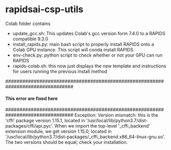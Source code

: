 # rapidsai-csp-utils

Colab folder contains
- update_gcc.sh: This updates Colab's gcc version form 7.4.0 to a RAPIDS compatible 9.3.0
- install_rapids.py: main bash script to properly install RAPIDS onto a Colab GPU instance.  This script will conda install RAPIDS.
- env-check.py: python script to check whether or not your GPU can run RAPIDS
- rapids-colab.sh: this now just displays the new template and instructions for users running the previous install method

################################################################################
  <h4>This error are fixed here</h4>
################################################################################
 Exception: Version mismatch: this is the 'cffi' package version 1.15.1, located in '/usr/local/lib/python3.7/dist-packages/cffi/api.pyc'.
    When we import the top-level '_cffi_backend' extension module, we get version 1.15.0, located in '/usr/local/lib/python3.7/dist-packages/_cffi_backend.x86_64-linux-gnu.so'.  
    The two versions should be equal; check your installation.
